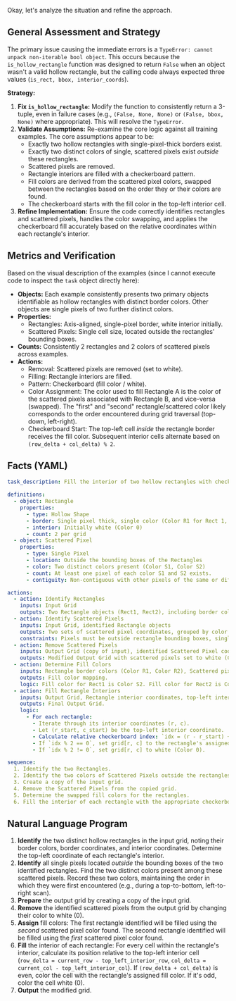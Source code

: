Okay, let's analyze the situation and refine the approach.

## General Assessment and Strategy

The primary issue causing the immediate errors is a `TypeError: cannot unpack non-iterable bool object`. This occurs because the `is_hollow_rectangle` function was designed to return `False` when an object wasn't a valid hollow rectangle, but the calling code always expected three values (`is_rect, bbox, interior_coords`).

**Strategy:**

1.  **Fix `is_hollow_rectangle`:** Modify the function to consistently return a 3-tuple, even in failure cases (e.g., `(False, None, None)` or `(False, bbox, None)` where appropriate). This will resolve the `TypeError`.
2.  **Validate Assumptions:** Re-examine the core logic against all training examples. The core assumptions appear to be:
    *   Exactly two hollow rectangles with single-pixel-thick borders exist.
    *   Exactly two distinct colors of single, scattered pixels exist *outside* these rectangles.
    *   Scattered pixels are removed.
    *   Rectangle interiors are filled with a checkerboard pattern.
    *   Fill colors are derived from the scattered pixel colors, swapped between the rectangles based on the order they or their colors are found.
    *   The checkerboard starts with the fill color in the top-left interior cell.
3.  **Refine Implementation:** Ensure the code correctly identifies rectangles and scattered pixels, handles the color swapping, and applies the checkerboard fill accurately based on the relative coordinates within each rectangle's interior.

## Metrics and Verification

Based on the visual description of the examples (since I cannot execute code to inspect the `task` object directly here):

*   **Objects:** Each example consistently presents two primary objects identifiable as hollow rectangles with distinct border colors. Other objects are single pixels of two further distinct colors.
*   **Properties:**
    *   Rectangles: Axis-aligned, single-pixel border, white interior initially.
    *   Scattered Pixels: Single cell size, located outside the rectangles' bounding boxes.
*   **Counts:** Consistently 2 rectangles and 2 colors of scattered pixels across examples.
*   **Actions:**
    *   Removal: Scattered pixels are removed (set to white).
    *   Filling: Rectangle interiors are filled.
    *   Pattern: Checkerboard (fill color / white).
    *   Color Assignment: The color used to fill Rectangle A is the color of the scattered pixels associated with Rectangle B, and vice-versa (swapped). The "first" and "second" rectangle/scattered color likely corresponds to the order encountered during grid traversal (top-down, left-right).
    *   Checkerboard Start: The top-left cell *inside* the rectangle border receives the fill color. Subsequent interior cells alternate based on `(row_delta + col_delta) % 2`.

## Facts (YAML)


```yaml
task_description: Fill the interior of two hollow rectangles with checkerboard patterns derived from swapped colors of scattered pixels found outside the rectangles.

definitions:
  - object: Rectangle
    properties:
      - type: Hollow Shape
      - border: Single pixel thick, single color (Color R1 for Rect 1, Color R2 for Rect 2)
      - interior: Initially white (Color 0)
      - count: 2 per grid
  - object: Scattered Pixel
    properties:
      - type: Single Pixel
      - location: Outside the bounding boxes of the Rectangles
      - color: Two distinct colors present (Color S1, Color S2)
      - count: At least one pixel of each color S1 and S2 exists.
      - contiguity: Non-contiguous with other pixels of the same or different scattered color.

actions:
  - action: Identify Rectangles
    inputs: Input Grid
    outputs: Two Rectangle objects (Rect1, Rect2), including border color, coordinates, interior coordinates, top-left interior coordinate.
  - action: Identify Scattered Pixels
    inputs: Input Grid, identified Rectangle objects
    outputs: Two sets of scattered pixel coordinates, grouped by color (Pixels S1, Pixels S2), and the ordered colors (Color S1, Color S2).
    constraints: Pixels must be outside rectangle bounding boxes, single-cell objects.
  - action: Remove Scattered Pixels
    inputs: Output Grid (copy of input), identified Scattered Pixel coordinates
    outputs: Modified Output Grid with scattered pixels set to white (Color 0).
  - action: Determine Fill Colors
    inputs: Rectangle border colors (Color R1, Color R2), Scattered pixel colors (Color S1, Color S2)
    outputs: Fill color mapping.
    logic: Fill color for Rect1 is Color S2. Fill color for Rect2 is Color S1. (Assumes order found defines 1 and 2).
  - action: Fill Rectangle Interiors
    inputs: Output Grid, Rectangle interior coordinates, top-left interior coordinate for each rectangle, assigned Fill Colors.
    outputs: Final Output Grid.
    logic:
      - For each rectangle:
        - Iterate through its interior coordinates (r, c).
        - Let (r_start, c_start) be the top-left interior coordinate.
        - Calculate relative checkerboard index: `idx = (r - r_start) + (c - c_start)`.
        - If `idx % 2 == 0`, set grid[r, c] to the rectangle's assigned Fill Color.
        - If `idx % 2 != 0`, set grid[r, c] to white (Color 0).

sequence:
  1. Identify the two Rectangles.
  2. Identify the two colors of Scattered Pixels outside the rectangles.
  3. Create a copy of the input grid.
  4. Remove the Scattered Pixels from the copied grid.
  5. Determine the swapped fill colors for the rectangles.
  6. Fill the interior of each rectangle with the appropriate checkerboard pattern using its assigned fill color.
```


## Natural Language Program

1.  **Identify** the two distinct hollow rectangles in the input grid, noting their border colors, border coordinates, and interior coordinates. Determine the top-left coordinate of each rectangle's interior.
2.  **Identify** all single pixels located *outside* the bounding boxes of the two identified rectangles. Find the two distinct colors present among these scattered pixels. Record these two colors, maintaining the order in which they were first encountered (e.g., during a top-to-bottom, left-to-right scan).
3.  **Prepare** the output grid by creating a copy of the input grid.
4.  **Remove** the identified scattered pixels from the output grid by changing their color to white (0).
5.  **Assign** fill colors: The first rectangle identified will be filled using the *second* scattered pixel color found. The second rectangle identified will be filled using the *first* scattered pixel color found.
6.  **Fill** the interior of each rectangle: For every cell within the rectangle's interior, calculate its position relative to the top-left interior cell (`row_delta = current_row - top_left_interior_row`, `col_delta = current_col - top_left_interior_col`). If `(row_delta + col_delta)` is even, color the cell with the rectangle's assigned fill color. If it's odd, color the cell white (0).
7.  **Output** the modified grid.